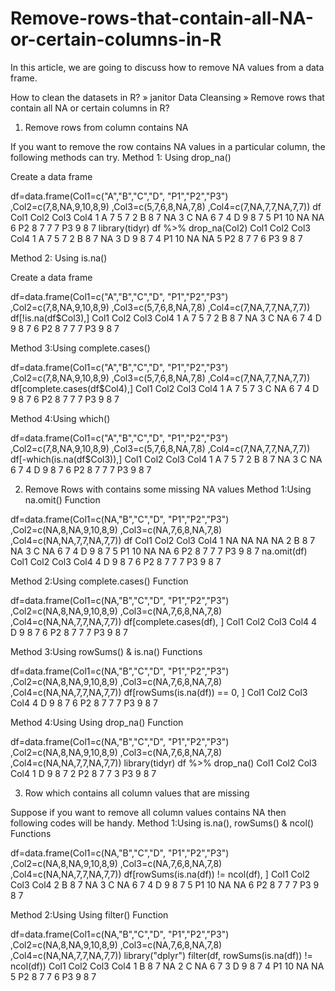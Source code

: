 # Remove-rows-that-contain-all-NA-or-certain-columns-in-R

In this article, we are going to discuss how to remove NA values from a data frame.

How to clean the datasets in R? » janitor Data Cleansing »
Remove rows that contain all NA or certain columns in R?
1. Remove rows from column contains NA

If you want to remove the row contains NA values in a particular column, the following methods can try.
Method 1: Using drop_na()

Create a data frame

df=data.frame(Col1=c("A","B","C","D",
                          "P1","P2","P3")
                   ,Col2=c(7,8,NA,9,10,8,9)
                   ,Col3=c(5,7,6,8,NA,7,8)
                   ,Col4=c(7,NA,7,7,NA,7,7))
df
    Col1 Col2 Col3 Col4
 1    A    7    5    7
 2    B    8    7   NA
 3    C   NA    6    7
 4    D    9    8    7
 5   P1   10   NA   NA
 6   P2    8    7    7
 7   P3    9    8    7
library(tidyr)
df %>% drop_na(Col2)
   Col1 Col2 Col3 Col4
1    A    7    5    7
2    B    8    7   NA
3    D    9    8    7
4   P1   10   NA   NA
5   P2    8    7    7
6   P3    9    8    7

Method 2: Using is.na()

Create a data frame

df=data.frame(Col1=c("A","B","C","D",
                     "P1","P2","P3")
              ,Col2=c(7,8,NA,9,10,8,9)
              ,Col3=c(5,7,6,8,NA,7,8)
              ,Col4=c(7,NA,7,7,NA,7,7)) 
df[!is.na(df$Col3),]
   Col1 Col2 Col3 Col4
1    A    7    5    7
2    B    8    7   NA
3    C   NA    6    7
4    D    9    8    7
6   P2    8    7    7
7   P3    9    8    7

Method 3:Using complete.cases()

df=data.frame(Col1=c("A","B","C","D",
                     "P1","P2","P3")
              ,Col2=c(7,8,NA,9,10,8,9)
              ,Col3=c(5,7,6,8,NA,7,8)
              ,Col4=c(7,NA,7,7,NA,7,7))
df[complete.cases(df$Col4),]
   Col1 Col2 Col3 Col4
1    A    7    5    7
3    C   NA    6    7
4    D    9    8    7
6   P2    8    7    7
7   P3    9    8    7

Method 4:Using which()

df=data.frame(Col1=c("A","B","C","D",
                     "P1","P2","P3")
              ,Col2=c(7,8,NA,9,10,8,9)
              ,Col3=c(5,7,6,8,NA,7,8)
              ,Col4=c(7,NA,7,7,NA,7,7))
df[-which(is.na(df$Col3)),]
   Col1 Col2 Col3 Col4
1    A    7    5    7
2    B    8    7   NA
3    C   NA    6    7
4    D    9    8    7
6   P2    8    7    7
7   P3    9    8    7

2. Remove Rows with contains some missing NA values
Method 1:Using na.omit() Function

df=data.frame(Col1=c(NA,"B","C","D",
                     "P1","P2","P3")
              ,Col2=c(NA,8,NA,9,10,8,9)
              ,Col3=c(NA,7,6,8,NA,7,8)
              ,Col4=c(NA,NA,7,7,NA,7,7))
df
   Col1 Col2 Col3 Col4
 1    NA   NA   NA  NA
 2    B    8    7   NA
 3    C   NA    6    7
 4    D    9    8    7
 5   P1   10   NA   NA
 6   P2    8    7    7
 7   P3    9    8    7
na.omit(df)
   Col1 Col2 Col3 Col4
4    D    9    8    7
6   P2    8    7    7
7   P3    9    8    7

Method 2:Using complete.cases() Function

df=data.frame(Col1=c(NA,"B","C","D",
                     "P1","P2","P3")
              ,Col2=c(NA,8,NA,9,10,8,9)
              ,Col3=c(NA,7,6,8,NA,7,8)
              ,Col4=c(NA,NA,7,7,NA,7,7))
df[complete.cases(df), ]
   Col1 Col2 Col3 Col4
4    D    9    8    7
6   P2    8    7    7
7   P3    9    8    7

Method 3:Using rowSums() & is.na() Functions

df=data.frame(Col1=c(NA,"B","C","D",
                     "P1","P2","P3")
              ,Col2=c(NA,8,NA,9,10,8,9)
              ,Col3=c(NA,7,6,8,NA,7,8)
              ,Col4=c(NA,NA,7,7,NA,7,7))
df[rowSums(is.na(df)) == 0, ]
  Col1 Col2 Col3 Col4
4    D    9    8    7
6   P2    8    7    7
7   P3    9    8    7

Method 4:Using Using drop_na() Function

df=data.frame(Col1=c(NA,"B","C","D",
                     "P1","P2","P3")
              ,Col2=c(NA,8,NA,9,10,8,9)
              ,Col3=c(NA,7,6,8,NA,7,8)
              ,Col4=c(NA,NA,7,7,NA,7,7))
library(tidyr)
df %>% drop_na() 
   Col1 Col2 Col3 Col4
1    D    9    8    7
2   P2    8    7    7
3   P3    9    8    7

3. Row which contains all column values that are missing

Suppose if you want to remove all column values contains NA then following codes will be handy.
Method 1:Using  is.na(), rowSums() & ncol() Functions

df=data.frame(Col1=c(NA,"B","C","D",
                     "P1","P2","P3")
              ,Col2=c(NA,8,NA,9,10,8,9)
              ,Col3=c(NA,7,6,8,NA,7,8)
              ,Col4=c(NA,NA,7,7,NA,7,7))
df[rowSums(is.na(df)) != ncol(df), ]
Col1 Col2 Col3 Col4
2    B    8    7   NA
3    C   NA    6    7
4    D    9    8    7
5   P1   10   NA   NA
6   P2    8    7    7
7   P3    9    8    7

Method 2:Using  Using filter() Function

df=data.frame(Col1=c(NA,"B","C","D",
                     "P1","P2","P3")
              ,Col2=c(NA,8,NA,9,10,8,9)
              ,Col3=c(NA,7,6,8,NA,7,8)
              ,Col4=c(NA,NA,7,7,NA,7,7))
library("dplyr")
filter(df, rowSums(is.na(df)) != ncol(df))
   Col1 Col2 Col3 Col4
1    B    8    7   NA
2    C   NA    6    7
3    D    9    8    7
4   P1   10   NA   NA
5   P2    8    7    7
6   P3    9    8    7
